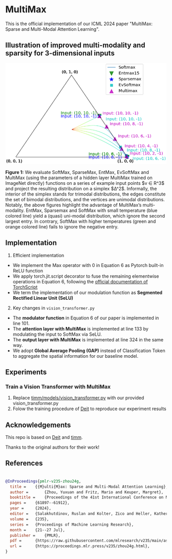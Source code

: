# MultiMax
This is the official implementation of our ICML 2024 paper "MultiMax: Sparse and Multi-Modal Attention Learning".

## Illustration of improved multi-modality and sparsity for 3-dimensional inputs
<p align="center">
   <img src="simplex_total.png" alt="drawing" width="600"/>
</p>
<p align="left">
   <b>Figure 1:</b> We evaluate SoftMax, SparseMax, EntMax, EvSoftMax and MultiMax (using the parameters of a hidden layer MultiMax trained on ImageNet directly) functions on a series of example input points $v ∈ R^3$ and project the resulting distribution on a simplex $∆^2$. Informally, the interior of the simplex stands for trimodal distributions, the edges constitute the set of bimodal distributions, and the vertices are unimodal distributions. Notably, the above figures highlight the advantage of MultiMax’s multi-modality. EntMax, Sparsemax and SoftMax with small temperature (blue colored line) yield a (quasi) uni-modal distribution, which ignore the second largest entry. In contrary, SoftMax with higher temperatures (green and orange colored line) fails to ignore the negative entry.
</p>


## Implementation
1. Efficient implementation
- We implement the Max operator with 0 in Equation 6 as Pytorch built-in ReLU function
- We apply torch.jit.script decorator to fuse the remaining elementwise operations in Equation 6, following the [official documentation of TorchScript](https://pytorch.org/docs/stable/generated/torch.jit.script.html)
- We term the implementation of our modulation function as **Segmented Rectified Linear Unit (SeLU)**

2. Key changes in `vision_transformer.py`
- The **modulator function** in Equation 6 of our paper is implemented in line 101.
- The **attention layer with MultiMax** is implemented at line 133 by modulating the input to SoftMax via SeLU.
- The **output layer with MultiMax** is implemented at line 324 in the same way.
- We adopt **Global Average Pooling (GAP)** instead of Classification Token to aggregate the spatial information for our baseline model.

## Experiments
### Train a Vision Transformer with MultiMax
1. Replace [timm/models/vision_transformer.py](https://github.com/huggingface/pytorch-image-models/blob/main/timm/models/vision_transformer.py) with our provided vision_transformer.py
2. Folow the training procedure of [Deit](https://github.com/facebookresearch/deit) to reproduce our experiment results 

## Acknowledgements

This repo is based on [Deit](https://github.com/facebookresearch/deit) and [timm](https://github.com/rwightman/pytorch-image-models).

Thanks to the original authors for their work!

## References

```bibtex

@InProceedings{pmlr-v235-zhou24g,
  title = 	 {{M}ulti{M}ax: Sparse and Multi-Modal Attention Learning},
  author =       {Zhou, Yuxuan and Fritz, Mario and Keuper, Margret},
  booktitle = 	 {Proceedings of the 41st International Conference on Machine Learning},
  pages = 	 {61897--61912},
  year = 	 {2024},
  editor = 	 {Salakhutdinov, Ruslan and Kolter, Zico and Heller, Katherine and Weller, Adrian and Oliver, Nuria and Scarlett, Jonathan and Berkenkamp, Felix},
  volume = 	 {235},
  series = 	 {Proceedings of Machine Learning Research},
  month = 	 {21--27 Jul},
  publisher =    {PMLR},
  pdf = 	 {https://raw.githubusercontent.com/mlresearch/v235/main/assets/zhou24g/zhou24g.pdf},
  url = 	 {https://proceedings.mlr.press/v235/zhou24g.html},
}


